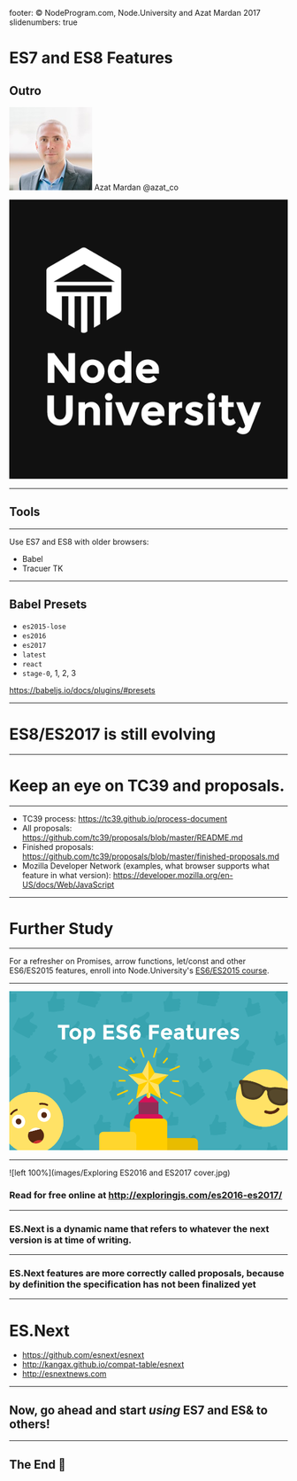footer: © NodeProgram.com, Node.University and Azat Mardan 2017
slidenumbers: true

# ES7 and ES8 Features
## Outro

![inline 100%](images/azat.jpeg)
Azat Mardan @azat_co

![inline right](images/nu.png)

---

## Tools

---

Use ES7 and ES8 with older browsers:

* Babel
* Tracuer TK

---

## Babel Presets

* `es2015-lose`
* `es2016`
* `es2017`
* `latest`
* `react`
* `stage-0`, 1, 2, 3

<https://babeljs.io/docs/plugins/#presets>

---

# ES8/ES2017 is still evolving

---

# Keep an eye on TC39 and proposals.

---

* TC39 process: <https://tc39.github.io/process-document>
* All proposals: <https://github.com/tc39/proposals/blob/master/README.md>
* Finished proposals: <https://github.com/tc39/proposals/blob/master/finished-proposals.md>
* Mozilla Developer Network (examples, what browser supports what feature in what version): <https://developer.mozilla.org/en-US/docs/Web/JavaScript>

---

# Further Study

---

For a refresher on Promises, arrow functions, let/const and other ES6/ES2015 features, enroll into Node.University's [ES6/ES2015 course](https://node.university/p/es6).

---

![inline](images/es6.png)

---

![left 100%](images/Exploring ES2016 and ES2017 cover.jpg)

### Read for free online at <http://exploringjs.com/es2016-es2017/>

---

### ES.Next is a dynamic name that refers to whatever the next version is at time of writing.

---

### ES.Next features are more correctly called proposals, because by definition the specification has not been finalized yet

---

# ES.Next

* <https://github.com/esnext/esnext>
* <http://kangax.github.io/compat-table/esnext>
* <http://esnextnews.com>

---

## Now, go ahead and start *using* ES7 and ES& to others!

---

## The End 🏁